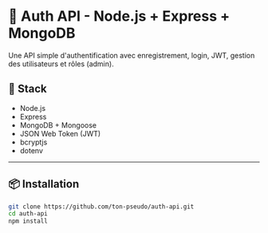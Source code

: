 # 🔐 Auth API - Node.js + Express + MongoDB

Une API simple d'authentification avec enregistrement, login, JWT, gestion des utilisateurs et rôles (admin).

## 🚀 Stack

- Node.js
- Express
- MongoDB + Mongoose
- JSON Web Token (JWT)
- bcryptjs
- dotenv

---

## 📦 Installation

```bash
git clone https://github.com/ton-pseudo/auth-api.git
cd auth-api
npm install
